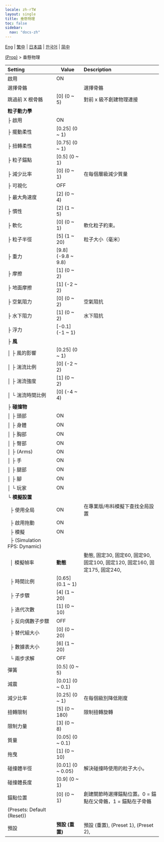 ```yaml
---
locale: zh-rTW
layout: single
title: 垂懸物理
toc: false
sidebar:
  nav: "docs-zh"
---
```

[Eng](/dancexr/menu/2025.4/prop/cloth_physics) | [繁中](/tw/dancexr/menu/2025.4/prop/cloth_physics) | [日本語](/jp/dancexr/menu/2025.4/prop/cloth_physics) | [한국어](/kr/dancexr/menu/2025.4/prop/cloth_physics) | [简中](/zh/dancexr/menu/2025.4/prop/cloth_physics)

[(Prop)](../menu#(Prop)) > 垂懸物理



| Setting | Value | Description |
| :--- | --- | :--- |
| 啟用 | ON | 
| 選擇骨骼 || 選擇骨骼
| 跳過前 X 根骨骼 | [0] (0 ~ 5) | 對前 x 級不創建物理連接
| **粒子動力學** | | 
| ├&nbsp;啟用 | ON | 
| ├&nbsp;擺動柔性 | [0.25] (0 ~ 1) | 
| ├&nbsp;扭轉柔性 | [0.75] (0 ~ 1) | 
| ├&nbsp;粒子錨點 | [0.5] (0 ~ 1) | 
| ├&nbsp;減少比率 | [0] (0 ~ 1) | 在每個層級減少質量
| ├&nbsp;可視化 | OFF | 
| ├&nbsp;最大角速度 | [2] (0 ~ 4) | 
| ├&nbsp;慣性 | [2] (1 ~ 5) | 
| ├&nbsp;軟化 | [0] (0 ~ 1) | 軟化粒子約束。
| ├&nbsp;粒子半徑 | [5] (1 ~ 20) | 粒子大小（毫米）
| ├&nbsp;重力 | [9.8] (-9.8 ~ 9.8) | 
| ├&nbsp;摩擦 | [1] (0 ~ 2) | 
| ├&nbsp;地面摩擦 | [1] (-2 ~ 2) | 
| ├&nbsp;空氣阻力 | [0] (0 ~ 2) | 空氣阻抗
| ├&nbsp;水下阻力 | [1] (0 ~ 2) | 水下阻抗
| ├&nbsp;浮力 | [-0.1] (-1 ~ 1) | 
| ├&nbsp;**風** | | 
| │&nbsp;├&nbsp;風的影響 | [0.25] (0 ~ 1) | 
| │&nbsp;├&nbsp;湍流比例 | [0] (-2 ~ 2) | 
| │&nbsp;├&nbsp;湍流強度 | [1] (0 ~ 2) | 
| │&nbsp;└&nbsp;湍流時間比例 | [0] (-4 ~ 4) | 
| ├&nbsp;**碰撞物** | | 
| │&nbsp;├&nbsp;頭部 | ON | 
| │&nbsp;├&nbsp;身體 | ON | 
| │&nbsp;├&nbsp;胸部 | ON | 
| │&nbsp;├&nbsp;臀部 | ON | 
| │&nbsp;├&nbsp;(Arms) | ON | 
| │&nbsp;├&nbsp;手 | ON | 
| │&nbsp;├&nbsp;腿部 | ON | 
| │&nbsp;├&nbsp;腳 | ON | 
| │&nbsp;└&nbsp;玩家 | ON | 
| └&nbsp;**模擬設置** | | 
| &nbsp;&nbsp;├&nbsp;使用全局 | ON | 在專業版/布料模擬下查找全局設置
| &nbsp;&nbsp;├&nbsp;啟用拖動 | ON | 
| &nbsp;&nbsp;├&nbsp;模擬 | ON | 
| &nbsp;&nbsp;├&nbsp;(Simulation FPS: Dynamic) || 
| &nbsp;&nbsp;│&nbsp;模擬幀率 | **動態** | 動態, 固定30, 固定60, 固定90, 固定100, 固定120, 固定160, 固定175, 固定240,  |
| &nbsp;&nbsp;├&nbsp;時間比例 | [0.65] (0.1 ~ 1) | 
| &nbsp;&nbsp;├&nbsp;子步驟 | [4] (1 ~ 20) | 
| &nbsp;&nbsp;├&nbsp;迭代次數 | [1] (0 ~ 10) | 
| &nbsp;&nbsp;├&nbsp;反向偶數子步驟 | OFF | 
| &nbsp;&nbsp;├&nbsp;替代組大小 | [0] (0 ~ 20) | 
| &nbsp;&nbsp;├&nbsp;數據表大小 | [6] (1 ~ 20) | 
| &nbsp;&nbsp;└&nbsp;兩步求解 | OFF | 
| 彈簧 | [0.5] (0 ~ 5) | 
| 減震 | [0.01] (0 ~ 0.1) | 
| 減少比率 | [0.25] (0 ~ 1) | 在每個級別降低剛度
| 扭轉限制 | [5] (0 ~ 180) | 限制扭轉旋轉
| 限制力量 | [3] (0 ~ 8) | 
| 質量 | [0.05] (0 ~ 0.1) | 
| 拖曳 | [1] (0 ~ 10) | 
| 碰撞體半徑 | [0.01] (0 ~ 0.05) | 解決碰撞時使用的粒子大小。
| 碰撞體長度 | [0.9] (0 ~ 1) | 
| 錨點位置 | [0] (0 ~ 1) | 創建關節時選擇錨點位置。0 = 錨點在父骨骼，1 = 錨點在子骨骼
| (Presets: Default (Reset)) || 
| 預設 | **預設 (重置)** | 預設 (重置), (Preset 1), (Preset 2),  |
